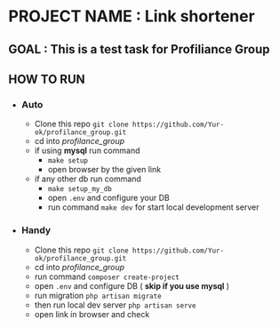 # PROJECT NAME : Link shortener

## GOAL : This is a test task for Profiliance Group

## HOW TO RUN

* ### Auto
    - Clone this repo ```git clone https://github.com/Yur-ok/profilance_group.git```
    - cd into *profilance_group*
    - if using **mysql** run command
        *  ```make setup```
        * open browser by the given link
    - if any other db run command
        * ```make setup_my_db```
        * open ```.env``` and configure your DB
        * run command ```make dev``` for start local development server
* ### Handy
    - Clone this repo ```git clone https://github.com/Yur-ok/profilance_group.git```
    - cd into *profilance_group*
    - run command ```composer create-project```
    - open ```.env``` and configure DB  ( **skip if you use mysql** )
    - run migration ```php artisan migrate```
    - then run local dev server ```php artisan serve```
    - open link in browser and check
